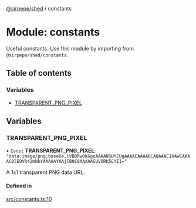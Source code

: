 [@sirpepe/shed](../README.md) / constants

# Module: constants

Useful constants. Use this module by importing from `@sirpepe/shed/constants`.

## Table of contents

### Variables

- [TRANSPARENT\_PNG\_PIXEL](constants.md#transparent_png_pixel)

## Variables

### TRANSPARENT\_PNG\_PIXEL

• `Const` **TRANSPARENT\_PNG\_PIXEL**: ``"data:image/png;base64,iVBORw0KGgoAAAANSUhEUgAAAAEAAAABCAQAAAC1HAwCAAAAC0lEQVR42mNkYAAAAAYAAjCB0C8AAAAASUVORK5CYII="``

A 1x1 transparent PNG data URL.

#### Defined in

[src/constants.ts:10](https://github.com/SirPepe/shed/blob/caecd83/src/constants.ts#L10)
